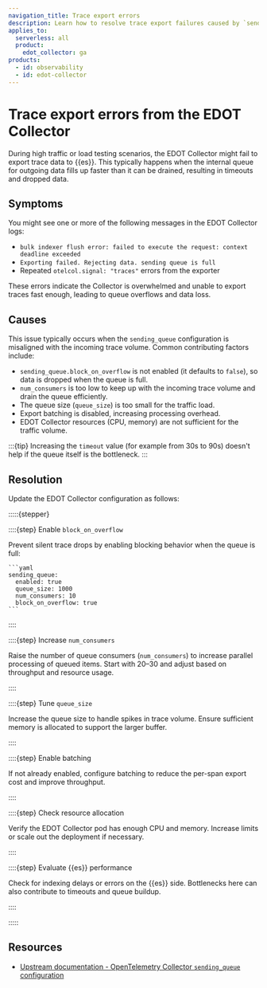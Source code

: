 ```yaml
---
navigation_title: Trace export errors
description: Learn how to resolve trace export failures caused by `sending_queue` overflow and Elasticsearch exporter timeouts in the EDOT Collector.
applies_to:
  serverless: all
  product:
    edot_collector: ga  
products:
  - id: observability
  - id: edot-collector
---
```


# Trace export errors from the EDOT Collector

During high traffic or load testing scenarios, the EDOT Collector might fail to export trace data to {{es}}. This typically happens when the internal queue for outgoing data fills up faster than it can be drained, resulting in timeouts and dropped data.

## Symptoms

You might see one or more of the following messages in the EDOT Collector logs:

* `bulk indexer flush error: failed to execute the request: context deadline exceeded`
* `Exporting failed. Rejecting data. sending queue is full`
* Repeated `otelcol.signal: "traces"` errors from the exporter

These errors indicate the Collector is overwhelmed and unable to export traces fast enough, leading to queue overflows and data loss.

## Causes

This issue typically occurs when the `sending_queue` configuration is misaligned with the incoming trace volume. Common contributing factors include:

* `sending_queue.block_on_overflow` is not enabled (it defaults to `false`), so data is dropped when the queue is full.
* `num_consumers` is too low to keep up with the incoming trace volume and drain the queue efficiently.
* The queue size (`queue_size`) is too small for the traffic load.
* Export batching is disabled, increasing processing overhead.
* EDOT Collector resources (CPU, memory) are not sufficient for the traffic volume.

:::{tip}
Increasing the `timeout` value (for example from 30s to 90s) doesn't help if the queue itself is the bottleneck.
:::

## Resolution

Update the EDOT Collector configuration as follows:

:::::{stepper}

::::{step} Enable `block_on_overflow`

Prevent silent trace drops by enabling blocking behavior when the queue is full:

    ```yaml
    sending_queue:
      enabled: true
      queue_size: 1000
      num_consumers: 10
      block_on_overflow: true
    ```
::::

::::{step} Increase `num_consumers`

Raise the number of queue consumers (`num_consumers`) to increase parallel processing of queued items. Start with 20–30 and adjust based on throughput and resource usage.

::::

::::{step} Tune `queue_size`

Increase the queue size to handle spikes in trace volume. Ensure sufficient memory is allocated to support the larger buffer.

::::

::::{step} Enable batching

If not already enabled, configure batching to reduce the per-span export cost and improve throughput.

::::

::::{step} Check resource allocation

Verify the EDOT Collector pod has enough CPU and memory. Increase limits or scale out the deployment if necessary.

::::

::::{step} Evaluate {{es}} performance

Check for indexing delays or errors on the {{es}} side. Bottlenecks here can also contribute to timeouts and queue buildup.

::::

:::::


## Resources

* [Upstream documentation - OpenTelemetry Collector `sending_queue` configuration](https://opentelemetry.io/docs/collector/configuration/#exporters)